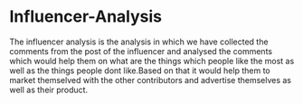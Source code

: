 # Influencer-Analysis
The influencer analysis is the analysis in which we have collected the comments from the post of the influencer and analysed the comments which would help them on what are the things which people like the most as well as the things people dont like.Based on that it would help them to market themselved with the other contributors and advertise themselves as well as their product.
